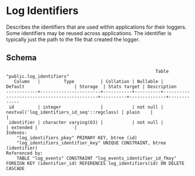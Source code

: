 # Log Identifiers

Describes the identifiers that are used within applications for their loggers.
Some identifiers may be reused across applications. The identifier is typically
just the path to the file that created the logger.

## Schema

```
                                                         Table "public.log_identifiers"
   Column   |         Type          | Collation | Nullable |                   Default                   | Storage  | Stats target | Description
------------+-----------------------+-----------+----------+---------------------------------------------+----------+--------------+-------------
 id         | integer               |           | not null | nextval('log_identifiers_id_seq'::regclass) | plain    |              |
 identifier | character varying(63) |           | not null |                                             | extended |              |
Indexes:
    "log_identifiers_pkey" PRIMARY KEY, btree (id)
    "log_identifiers_identifier_key" UNIQUE CONSTRAINT, btree (identifier)
Referenced by:
    TABLE "log_events" CONSTRAINT "log_events_identifier_id_fkey" FOREIGN KEY (identifier_id) REFERENCES log_identifiers(id) ON DELETE CASCADE
```
